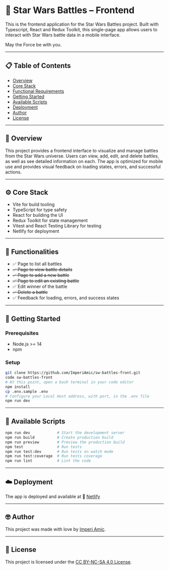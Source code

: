 # 🌌 Star Wars Battles – Frontend

This is the frontend application for the Star Wars Battles project. Built with Typescript, React and Redux Toolkit, this single-page app allows users to interact with Star Wars battle data in a mobile interface.

May the Force be with you.

---

## 📋 Table of Contents

- [Overview](#-overview)
- [Core Stack](#️-core-stack)
- [Functional Requirements](#-functional-requirements)
- [Getting Started](#-getting-started)
- [Available Scripts](#-available-scripts)
- [Deployment](#-deployment)
- [Author](#-author)
- [License](#-license)

---

## 📖 Overview

This project provides a frontend interface to visualize and manage battles from the Star Wars universe. Users can view, add, edit, and delete battles, as well as see detailed information on each. The app is optimized for mobile use and provides visual feedback on loading states, errors, and successful actions.

---

## ⚙️ Core Stack

- Vite for build tooling
- TypeScript for type safety
- React for building the UI
- Redux Toolkit for state management
- Vitest and React Testing Library for testing
- Netlify for deployment

---

## 📌 Functionalities

- ✅ Page to list all battles
- ~~✅ Page to view battle details~~
- ~~✅ Page to add a new battle~~
- ~~✅ Page to edit an existing battle~~
- ✅ Edit winner of the battle
- ~~✅ Delete a battle~~
- ✅ Feedback for loading, errors, and success states

---

## 🚀 Getting Started

### Prerequisites

- Node.js >= 14
- npm

### Setup

```bash
git clone https://github.com/ImperiAmic/sw-battles-front.git
code sw-battles-front
# At this point, open a bash terminal in your code editor
npm install
cp .env.sample .env
# Configure your Local Host address, with port, in the .env file
npm run dev
```

---

## 📜 Available Scripts

```bash
npm run dev            # Start the development server
npm run build          # Create production build
npm run preview        # Preview the production build
npm test               # Run tests
npm run test:dev       # Run tests on watch mode
npm run test:coverage  # Run tests coverage
npm run lint           # Lint the code
```

---

## ☁️ Deployment

The app is deployed and available at 🔗 [Netlify](https://raimon-sola-202502-front.netlify.app/)

---

## 🤓 Author

This project was made with love by [Imperi Amic](https://www.imperiamic.com/).

---

## 📄 License

This project is licensed under the [CC BY-NC-SA 4.0 License](./LICENSE).
